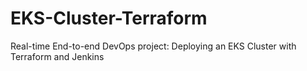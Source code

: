 # EKS-Cluster-Terraform
Real-time End-to-end DevOps project: Deploying an EKS Cluster with Terraform and Jenkins
